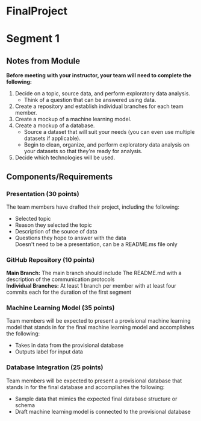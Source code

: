 # FinalProject
 
# Segment 1
## Notes from Module
**Before meeting with your instructor, your team will need to complete the following:**  
1. Decide on a topic, source data, and perform exploratory data analysis.  
   * Think of a question that can be answered using data.  
2. Create a repository and establish individual branches for each team member.
3.	Create a mockup of a machine learning model.
4. Create a mockup of a database.
   * Source a dataset that will suit your needs (you can even use multiple datasets if applicable).
   * Begin to clean, organize, and perform exploratory data analysis on your datasets so that they're ready for analysis.
5. Decide which technologies will be used.


## Components/Requirements
### Presentation (30 points)
The team members have drafted their project, including the following:  
- Selected topic  
- Reason they selected the topic  
- Description of the source of data  
- Questions they hope to answer with the data  
Doesn't need to be a presentation, can be a README.ms file only

### GitHub Repository (10 points)
**Main Branch:** The main branch should include The README.md with a description of the communication protocols  
**Individual Branches:** At least 1 branch per member with at least four commits each for the duration of the first segment  

### Machine Learning Model (35 points)
Team members will be expected to present a provisional machine learning model that stands in for the final machine learning model and accomplishes the following:  
- Takes in data from the provisional database
- Outputs label for input data

### Database Integration (25 points)
Team members will be expected to present a provisional database that stands in for the final database and accomplishes the following:  
- Sample data that mimics the expected final database structure or schema  
- Draft machine learning model is connected to the provisional database  
